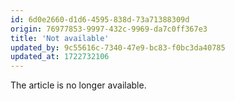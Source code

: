 ```yaml
---
id: 6d0e2660-d1d6-4595-838d-73a71388309d
origin: 76977853-9997-432c-9969-da7c0ff367e3
title: 'Not available'
updated_by: 9c55616c-7340-47e9-bc83-f0bc3da40785
updated_at: 1722732106
---
```

The article is no longer available.